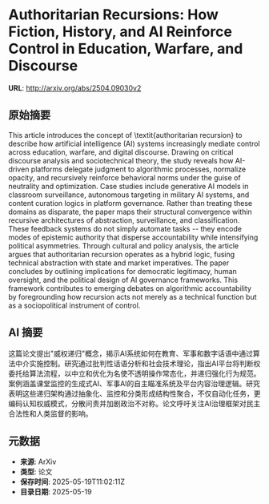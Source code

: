 # Authoritarian Recursions: How Fiction, History, and AI Reinforce Control in Education, Warfare, and Discourse

**URL**: http://arxiv.org/abs/2504.09030v2

## 原始摘要

This article introduces the concept of \textit{authoritarian recursion} to
describe how artificial intelligence (AI) systems increasingly mediate control
across education, warfare, and digital discourse. Drawing on critical discourse
analysis and sociotechnical theory, the study reveals how AI-driven platforms
delegate judgment to algorithmic processes, normalize opacity, and recursively
reinforce behavioral norms under the guise of neutrality and optimization. Case
studies include generative AI models in classroom surveillance, autonomous
targeting in military AI systems, and content curation logics in platform
governance.
  Rather than treating these domains as disparate, the paper maps their
structural convergence within recursive architectures of abstraction,
surveillance, and classification. These feedback systems do not simply automate
tasks -- they encode modes of epistemic authority that disperse accountability
while intensifying political asymmetries. Through cultural and policy analysis,
the article argues that authoritarian recursion operates as a hybrid logic,
fusing technical abstraction with state and market imperatives. The paper
concludes by outlining implications for democratic legitimacy, human oversight,
and the political design of AI governance frameworks.
  This framework contributes to emerging debates on algorithmic accountability
by foregrounding how recursion acts not merely as a technical function but as a
sociopolitical instrument of control.


## AI 摘要

这篇论文提出"威权递归"概念，揭示AI系统如何在教育、军事和数字话语中通过算法中介实施控制。研究通过批判性话语分析和社会技术理论，指出AI平台将判断权委托给算法流程，以中立和优化为名使不透明操作常态化，并递归强化行为规范。案例涵盖课堂监控的生成式AI、军事AI的自主瞄准系统及平台内容治理逻辑。研究表明这些递归架构通过抽象化、监控和分类形成结构性聚合，不仅自动化任务，更编码认知权威模式，分散问责并加剧政治不对称。论文呼吁关注AI治理框架对民主合法性和人类监督的影响。

## 元数据

- **来源**: ArXiv
- **类型**: 论文
- **保存时间**: 2025-05-19T11:02:11Z
- **目录日期**: 2025-05-19
